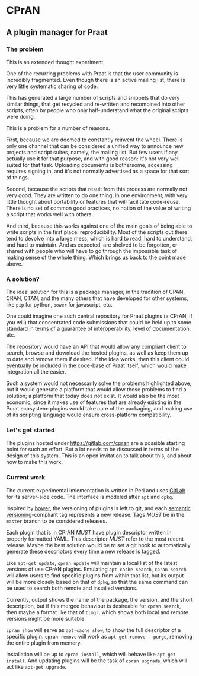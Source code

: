 CPrAN
=====

A plugin manager for Praat
--------------------------

### The problem

This is an extended thought experiment.

One of the recurring problems with Praat is that the user community is incredibly fragmented. Even though there is an active mailing list, there is very little systematic sharing of code.

This has generated a large number of scripts and snippets that do very similar things, that get recycled and re-written and recombined into other scripts, often by people who only half-understand what the original scripts were doing.

This is a problem for a number of reasons.

First, because we are doomed to constantly reinvent the wheel. There is only one channel that can be considered a unified way to announce new projects and script suites, namely, the mailing list. But few users if any actually use it for that purpose, and with good reason: it's not very well suited for that task. Uploading documents is bothersome, accessing requires signing in, and it's not normally advertised as a space for that sort of things.

Second, because the scripts that result from this process are normally not very good. They are written to do one thing, in one environment, with very little thought about portability or features that will facilitate code-reuse. There is no set of common good practices, no notion of the value of writing a script that works well with others.

And third, because this works against one of the main goals of being able to write scripts in the first place: reproducibility. Most of the scripts out there tend to devolve into a large mess, which is hard to read, hard to understand, and hard to maintain. And as expected, are shelved to be forgotten, or shared with people who will have to go through the impossible task of making sense of the whole thing. Which brings us back to the point made above.

### A solution?

The ideal solution for this is a package manager, in the tradition of CPAN, CRAN, CTAN, and the many others that have developed for other systems, like `pip` for python, `bower` for javascript, etc.

One could imagine one such central repository for Praat plugins (a CPrAN, if you will) that concentrated code submissions that could be held up to some standard in terms of a guarantee of interoperability, level of documentation, etc.

The repository would have an API that would allow any compliant client to search, browse and download the hosted plugins, as well as keep them up to date and remove them if desired. If the idea works, then this client could eventually be included in the code-base of Praat itself, which would make integration all the easier.

Such a system would not necessarily solve the problems highlighted above, but it would generate a platform that would allow those problems to find a solution; a platform that today does not exist. It would also be the most economic, since it makes use of features that are already existing in the Praat ecosystem: plugins would take care of the packaging, and making use of its scripting language would ensure cross-platform compatibility.

### Let's get started

The plugins hosted under <https://gitlab.com/cpran> are a possible starting point for such an effort. But a lot needs to be discussed in terms of the design of this system. This is an open invitation to talk about this, and about how to make this work.

### Current work

The current experimental imlementation is written in Perl and uses 
[GitLab][] for its server-side code. The interface is modeled after `apt`
and `dpkg`.

Inspired by [bower][], the versioning of plugins is left to git, and each
[semantic versioning][semver]-compliant tag represents a new release.
Tags _MUST_ be in the `master` branch to be considered releases.

Each plugin that is in CPrAN _MUST_ have plugin descriptor written in
properly formatted YAML. This descriptor _MUST_ refer to the most recent
release. Maybe the best solution would be to set a git hook to
automatically generate these descriptors every time a new release is
tagged.

Like `apt-get update`, `cpran update` will maintain a local list of
the latest versions of use CPrAN plugins. Emulating `apt-cache search`,
`cpran search` will allow users to find specific plugins from within that
list, but its output will be more closely based on that of `dpkg`, so
that the same command can be used to search both remote and installed
versions.

Currently, output shows the name of the package, the version,
and the short description, but if this merged behaviour is desireable for
`cpran search`, then maybe a format like that of `tlmgr`, which shows 
both local and remote versions might be more suitable.

`cpran show` will serve as `apt-cache show`, to show the full descriptor 
of a specific plugin. `cpran remove` will work as `apt-get remove --purge`,
removing the entire plugin from memory.

Installation will be up to `cpran install`, which will behave like `apt-get install`.
And updating plugins will be the task of `cpran upgrade`, which will act
like `apt-get upgrade`.

[gitlab]: https://gitlab.com
[bower]: https://github.com/bower/bower
[semver]: http://semver.org
